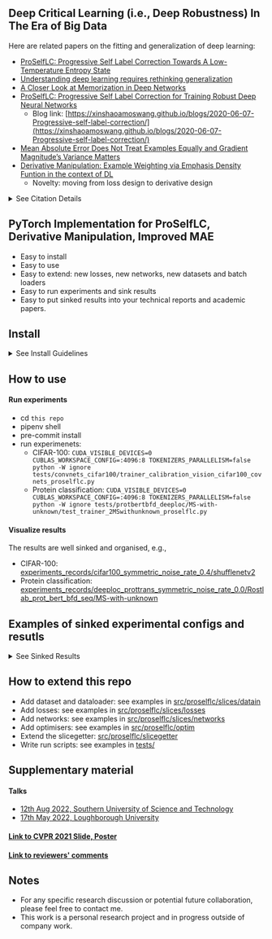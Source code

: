 
## Deep Critical Learning (i.e., Deep Robustness) In The Era of Big Data

Here are related papers on the fitting and generalization of deep learning:
* [ProSelfLC: Progressive Self Label Correction Towards A Low-Temperature Entropy State](https://arxiv.org/abs/2207.00118)
* [Understanding deep learning requires rethinking generalization](https://arxiv.org/abs/1611.03530)
* [A Closer Look at Memorization in Deep Networks](https://arxiv.org/abs/1706.05394)
* [ProSelfLC: Progressive Self Label Correction for Training Robust Deep Neural Networks](https://arxiv.org/abs/2005.03788)
  * Blog link: [https://xinshaoamoswang.github.io/blogs/2020-06-07-Progressive-self-label-correction/](https://xinshaoamoswang.github.io/blogs/2020-06-07-Progressive-self-label-correction/)
* [Mean Absolute Error Does Not Treat Examples Equally and Gradient Magnitude’s Variance Matters](https://github.com/XinshaoAmosWang/Improving-Mean-Absolute-Error-against-CCE)
* [Derivative Manipulation: Example Weighting via Emphasis Density Funtion in the context of DL](https://github.com/XinshaoAmosWang/DerivativeManipulation)
  * Novelty: moving from loss design to derivative design


<details><summary>See Citation Details</summary>

#### Please kindly cite the following papers if you find this repo useful.
```
@article{wang2022proselflc,
  title={ProSelfLC: Progressive Self Label Correction Towards A Low-Temperature Entropy State},
  author={Wang, Xinshao and Hua, Yang and Kodirov, Elyor and Mukherjee, Sankha Subhra and Clifton, David A and Robertson, Neil M},
  journal={bioRxiv},
  year={2022}
}
@inproceddings{wang2021proselflc,
  title={ {ProSelfLC}: Progressive Self Label Correction
  for Training Robust Deep Neural Networks},
  author={Wang, Xinshao and Hua, Yang and Kodirov, Elyor and Clifton, David A and Robertson, Neil M},
  booktitle={CVPR},
  year={2021}
}
@phdthesis{wang2020example,
  title={Example weighting for deep representation learning},
  author={Wang, Xinshao},
  year={2020},
  school={Queen's University Belfast}
}
@article{wang2019derivative,
  title={Derivative Manipulation for General Example Weighting},
  author={Wang, Xinshao and Kodirov, Elyor and Hua, Yang and Robertson, Neil},
  journal={arXiv preprint arXiv:1905.11233},
  year={2019}
}
@article{wang2019imae,
  title={{IMAE} for Noise-Robust Learning: Mean Absolute Error Does Not Treat Examples Equally and Gradient Magnitude’s Variance Matters},
  author={Wang, Xinshao and Hua, Yang and Kodirov, Elyor and Robertson, Neil M},
  journal={arXiv preprint arXiv:1903.12141},
  year={2019}
}
```
</details>

## PyTorch Implementation for ProSelfLC, Derivative Manipulation, Improved MAE
* Easy to install
* Easy to use
* Easy to extend: new losses, new networks, new datasets and batch loaders
* Easy to run experiments and sink results
* Easy to put sinked results into your technical reports and academic papers.

## Install

<details><summary>See Install Guidelines</summary>

#### Set the Pipenv From Scratch
* sudo apt update && sudo apt upgrade
* sudo apt install python3.8
* curl https://bootstrap.pypa.io/get-pip.py -o get-pip.py
* python3.8 get-pip.py
* vim ~/.bashrc -> add `export PATH="/home/ubuntu/.local/bin:$PATH"` -> source ~/.bashrc
* pip3 install pipenv

#### Build env for this repo using pipenv
* git clone `this repo`
* cd `this repo`
* pipenv install -e . --skip-lock

</details>

## How to use
#### Run experiments
* cd `this repo`
* pipenv shell
* pre-commit install
* run experimenets:
  * CIFAR-100: `CUDA_VISIBLE_DEVICES=0 CUBLAS_WORKSPACE_CONFIG=:4096:8
  TOKENIZERS_PARALLELISM=false
  python -W ignore
  tests/convnets_cifar100/trainer_calibration_vision_cifar100_covnets_proselflc.py`
  * Protein classification: `CUDA_VISIBLE_DEVICES=0 CUBLAS_WORKSPACE_CONFIG=:4096:8
  TOKENIZERS_PARALLELISM=false
  python -W ignore
  tests/protbertbfd_deeploc/MS-with-unknown/test_trainer_2MSwithunknown_proselflc.py`
#### Visualize results
The results are well sinked and organised, e.g.,
* CIFAR-100: [experiments_records/cifar100_symmetric_noise_rate_0.4/shufflenetv2](experiments_records/cifar100_symmetric_noise_rate_0.4/shufflenetv2)
* Protein classification: [experiments_records/deeploc_prottrans_symmetric_noise_rate_0.0/Rostlab_prot_bert_bfd_seq/MS-with-unknown](experiments_records/deeploc_prottrans_symmetric_noise_rate_0.0/Rostlab_prot_bert_bfd_seq/MS-with-unknown)


## Examples of sinked experimental configs and resutls
<details><summary>See Sinked Results</summary>

* The results are well sinked and organised, e.g.,
[experiments_records/cifar100_symmetric_noise_rate_0.4/shufflenetv2/502_proselflc_warm0_20220606-150113](experiments_records/cifar100_symmetric_noise_rate_0.4/shufflenetv2/502_proselflc_warm0_20220606-150113)

* [Accuracy curve: shufflenetv2](experiments_records/cifar100_symmetric_noise_rate_0.4/shufflenetv2/502_proselflc_warm0_20220606-150113/accuracy.pdf)


* [Loss curve: shufflenetv2](experiments_records/cifar100_symmetric_noise_rate_0.4/shufflenetv2/502_proselflc_warm0_20220606-150113/loss.pdf)

* [accuracy_loss_normalised_entropy_max_p_metadata.xlsx](experiments_records/cifar100_symmetric_noise_rate_0.4/shufflenetv2/502_proselflc_warm0_20220606-150113/accuracy_loss_normalised_entropy_max_p_metadata.xlsx)

* [params.csv](experiments_records/cifar100_symmetric_noise_rate_0.4/shufflenetv2/502_proselflc_warm0_20220606-150113/params.csv)

</details>



## How to extend this repo
* Add dataset and dataloader: see examples in [src/proselflc/slices/datain](src/proselflc/slices/datain)
* Add losses: see examples in [src/proselflc/slices/losses](src/proselflc/slices/losses)
* Add networks: see examples in [src/proselflc/slices/networks](src/proselflc/slices/networks)
* Add optimisers: see examples in [src/proselflc/optim](src/proselflc/optim)
* Extend the slicegetter: [src/proselflc/slicegetter](src/proselflc/slicegetter)
* Write run scripts: see examples in [tests/](tests/)


## Supplementary material
#### Talks
  * [12th Aug 2022, Southern University of Science and Technology](./Poster_Slide/Talks/2022-08-12-XW-SUSTECH.pdf)
  * [17th May 2022, Loughborough University](./Poster_Slide/Talks/2022-05-17-XW-Loughborough.pdf)
#### [Link to CVPR 2021 Slide, Poster](./Poster_Slide/CVPR-2021)
#### [Link to reviewers' comments](./Reviews)

## Notes
* For any specific research discussion or potential future collaboration, please feel free to contact me. <br />
* This work is a personal research project and in progress outside of company work.
